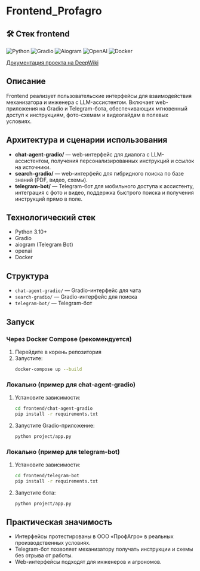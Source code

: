 # Frontend_Profagro

## 🛠️ Стек frontend

![Python](https://img.shields.io/badge/-Python_3.10+-090909?style=for-the-badge&logo=python)
![Gradio](https://img.shields.io/badge/-Gradio-090909?style=for-the-badge&logo=gradio)
![Aiogram](https://img.shields.io/badge/-Aiogram-090909?style=for-the-badge&logo=telegram)
![OpenAI](https://img.shields.io/badge/-OpenAI-090909?style=for-the-badge&logo=openai)
![Docker](https://img.shields.io/badge/-Docker-090909?style=for-the-badge&logo=docker)

[Документация проекта на DeepWiki](https://deepwiki.com/DmitrySirakov/ML_Profagro)

## Описание

Frontend реализует пользовательские интерфейсы для взаимодействия механизатора и инженера с LLM-ассистентом. Включает web-приложения на Gradio и Telegram-бота, обеспечивающих мгновенный доступ к инструкциям, фото-схемам и видеогайдам в полевых условиях.

## Архитектура и сценарии использования

- **chat-agent-gradio/** — web-интерфейс для диалога с LLM-ассистентом, получения персонализированных инструкций и ссылок на источники.
- **search-gradio/** — web-интерфейс для гибридного поиска по базе знаний (PDF, видео, схемы).
- **telegram-bot/** — Telegram-бот для мобильного доступа к ассистенту, интеграция с фото и видео, поддержка быстрого поиска и получения инструкций прямо в поле.

## Технологический стек

- Python 3.10+
- Gradio
- aiogram (Telegram Bot)
- openai
- Docker

## Структура

- `chat-agent-gradio/` — Gradio-интерфейс для чата
- `search-gradio/` — Gradio-интерфейс для поиска
- `telegram-bot/` — Telegram-бот

## Запуск

### Через Docker Compose (рекомендуется)
1. Перейдите в корень репозитория
2. Запустите:
   ```bash
   docker-compose up --build
   ```

### Локально (пример для chat-agent-gradio)
1. Установите зависимости:
   ```bash
   cd frontend/chat-agent-gradio
   pip install -r requirements.txt
   ```
2. Запустите Gradio-приложение:
   ```bash
   python project/app.py
   ```

### Локально (пример для telegram-bot)
1. Установите зависимости:
   ```bash
   cd frontend/telegram-bot
   pip install -r requirements.txt
   ```
2. Запустите бота:
   ```bash
   python project/app.py
   ```

## Практическая значимость
- Интерфейсы протестированы в ООО «ПрофАгро» в реальных производственных условиях.
- Telegram-бот позволяет механизатору получать инструкции и схемы без отрыва от работы.
- Web-интерфейсы подходят для инженеров и агрономов.